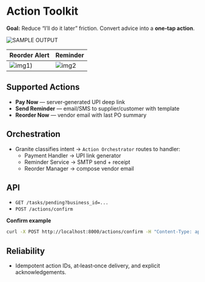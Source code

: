 # Action Toolkit

**Goal:** Reduce “I’ll do it later” friction. Convert advice into a **one‑tap action**.

![SAMPLE OUTPUT](https://drive.google.com/uc?export=view&id=1kVBcueh-pcs_vA73iH9b6RBe05ZG2z-k)

| Reorder Alert | Reminder |
|---------|---------|
| ![img1](https://drive.google.com/uc?export=view&id=1kj2jStdyn_KfZKYABu2kySQqt90vo3MC)) | ![img2](https://drive.google.com/uc?export=view&id=1knbq9eIxiHxmewYIXfK5UQqdavMnrRcQ) |

## Supported Actions
- **Pay Now** — server‑generated UPI deep link
- **Send Reminder** — email/SMS to supplier/customer with template
- **Reorder Now** — vendor email with last PO summary

## Orchestration
- Granite classifies intent → `Action Orchestrator` routes to handler:
  - Payment Handler → UPI link generator
  - Reminder Service → SMTP send + receipt
  - Reorder Manager → compose vendor email

## API
- `GET /tasks/pending?business_id=...`
- `POST /actions/confirm`

**Confirm example**
```bash
curl -X POST http://localhost:8000/actions/confirm -H "Content-Type: application/json" -d '{"business_id":"acme-001","action_id":"act_9241","confirm":true}'
```

## Reliability
- Idempotent action IDs, at‑least‑once delivery, and explicit acknowledgements.
